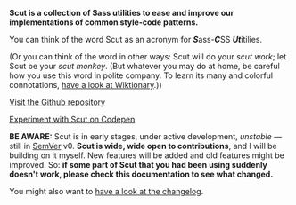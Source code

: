 **Scut is a collection of Sass utilities to ease and improve our implementations of common style-code patterns.**

You can think of the word Scut as an acronym for ***S***ass-***C***SS ***Ut***itilies.

(Or you can think of the word in other ways: Scut will do your *scut work*; let Scut be your *scut monkey*. (But whatever you may do at home, be careful how you use this word in polite company. To learn its many and colorful connotations, [have a look at Wiktionary](http://en.wiktionary.org/wiki/scut).))

<a href="{{github-home}}" class="intro-btn">Visit the Github repository</a>

<a href="{{codepen-url}}" target="_blank" class="intro-btn">Experiment with Scut on Codepen</a>

**BE AWARE:** Scut is in early stages, under active development, *unstable* &mdash; still in [SemVer](http://semver.org/) v0. **Scut is wide, wide open to contributions**, and I will be building on it myself. New features will be added and old features might be improved. So: **if some part of Scut that you had been using suddenly doesn't work, please check this documentation to see what changed.**

You might also want to <a href="{{github-home}}/blob/master/CHANGELOG.md">have a look at the changelog</a>.